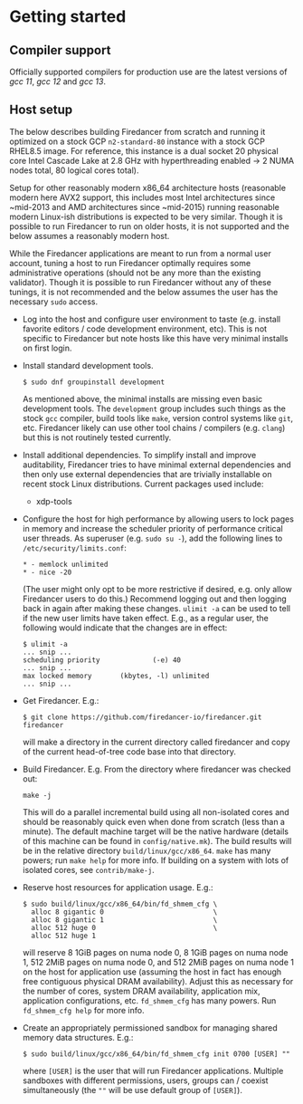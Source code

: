 Getting started
===============

Compiler support
----------------

Officially supported compilers for production use are the latest versions of _gcc 11_, _gcc 12_ and _gcc 13_.

Host setup
----------

The below describes building Firedancer from scratch and running it
optimized on a stock GCP `n2-standard-80` instance with a stock GCP
RHEL8.5 image.  For reference, this instance is a dual socket 20
physical core Intel Cascade Lake at 2.8 GHz with hyperthreading enabled
-> 2 NUMA nodes total, 80 logical cores total).

Setup for other reasonably modern x86_64 architecture hosts (reasonable
modern here AVX2 support, this includes most Intel architectures since
~mid-2013 and AMD architectures since ~mid-2015) running reasonable
modern Linux-ish distributions is expected to be very similar.  Though
it is possible to run Firedancer to run on older hosts, it is not
supported and the below assumes a reasonably modern host.

While the Firedancer applications are meant to run from a normal user
account, tuning a host to run Firedancer optimally requires some
administrative operations (should not be any more than the existing
validator).  Though it is possible to run Firedancer without any of
these tunings, it is not recommended and the below assumes the user has
the necessary `sudo` access.

- Log into the host and configure user environment to taste (e.g.
  install favorite editors / code development environment, etc).  This
  is not specific to Firedancer but note hosts like this have very
  minimal installs on first login.

- Install standard development tools.
    ```
    $ sudo dnf groupinstall development
    ```
  As mentioned above, the minimal installs are missing even basic
  development tools.  The `development` group includes such things as
  the stock `gcc` compiler, build tools like `make`, version control
  systems like `git`, etc.  Firedancer likely can use other tool chains
  / compilers (e.g. `clang`) but this is not routinely tested currently.

- Install additional dependencies.  To simplify install and improve
  auditability, Firedancer tries to have minimal external dependencies
  and then only use external dependencies that are trivially installable
  on recent stock Linux distributions.  Current packages used include:
    - xdp-tools

- Configure the host for high performance by allowing users to lock
  pages in memory and increase the scheduler priority of performance
  critical user threads.  As superuser (e.g. `sudo su -`), add the
  following lines to `/etc/security/limits.conf`:
    ```
    * - memlock unlimited
    * - nice -20
    ```
  (The user might only opt to be more restrictive if desired, e.g. only
  allow Firedancer users to do this.)  Recommend logging out and then
  logging back in again after making these changes.  `ulimit -a` can be
  used to tell if the new user limits have taken effect.  E.g., as a
  regular user, the following would indicate that the changes are in
  effect:
    ```
    $ ulimit -a
    ... snip ...
    scheduling priority             (-e) 40
    ... snip ...
    max locked memory       (kbytes, -l) unlimited
    ... snip ...
    ```

- Get Firedancer.  E.g.:
    ```
    $ git clone https://github.com/firedancer-io/firedancer.git firedancer
    ```
  will make a directory in the current directory called firedancer and
  copy of the current head-of-tree code base into that directory.

- Build Firedancer. E.g. From the directory where firedancer was
  checked out:
    ```
    make -j
    ```
  This will do a parallel incremental build using all non-isolated cores
  and should be reasonably quick even when done from scratch (less than
  a minute).  The default machine target will be the native hardware
  (details of this machine can be found in `config/native.mk`).  The
  build results will be in the relative directory
  `build/linux/gcc/x86_64`.  `make` has many powers; run `make help` for
  more info.  If building on a system with lots of isolated cores, see
  `contrib/make-j`.

- Reserve host resources for application usage.  E.g.:
    ```
    $ sudo build/linux/gcc/x86_64/bin/fd_shmem_cfg \
      alloc 8 gigantic 0                           \
      alloc 8 gigantic 1                           \
      alloc 512 huge 0                             \
      alloc 512 huge 1
    ```
  will reserve
      8 1GiB pages on numa node 0,
      8 1GiB pages on numa node 1,
    512 2MiB pages on numa node 0, and
    512 2MiB pages on numa node 1
  on the host for application use (assuming the host in fact has enough
  free contiguous physical DRAM availability).  Adjust this as necessary
  for the number of cores, system DRAM availability, application mix,
  application configurations, etc.  `fd_shmem_cfg` has many powers.  Run
  `fd_shmem_cfg help` for more info.

- Create an appropriately permissioned sandbox for managing shared
  memory data structures.  E.g.:
    ```
    $ sudo build/linux/gcc/x86_64/bin/fd_shmem_cfg init 0700 [USER] ""
    ```
  where `[USER]` is the user that will run Firedancer applications.
  Multiple sandboxes with different permissions, users, groups can /
  coexist simultaneously (the `""` will be use default group of
  `[USER]`).
